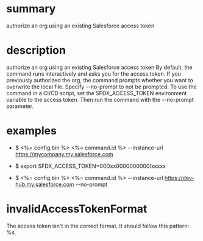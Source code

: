 # summary

authorize an org using an existing Salesforce access token

# description

authorize an org using an existing Salesforce access token
By default, the command runs interactively and asks you for the access token. If you previously authorized the org, the command prompts whether you want to overwrite the local file. Specify --no-prompt to not be prompted.
To use the command in a CI/CD script, set the SFDX_ACCESS_TOKEN environment variable to the access token. Then run the command with the --no-prompt parameter.

# examples

- $ <%= config.bin %> <%= command.id %> --instance-url https://mycompany.my.salesforce.com

- $ export SFDX_ACCESS_TOKEN=00Dxx0000000000!xxxxx

- $ <%= config.bin %> <%= command.id %> --instance-url https://dev-hub.my.salesforce.com --no-prompt

# invalidAccessTokenFormat

The access token isn't in the correct format.
It should follow this pattern: %s.
